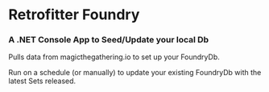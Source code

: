 # Retrofitter Foundry

### A .NET Console App to Seed/Update your local Db

Pulls data from magicthegathering.io to set up your FoundryDb.

Run on a schedule (or manually) to update your existing FoundryDb with the latest Sets released.
